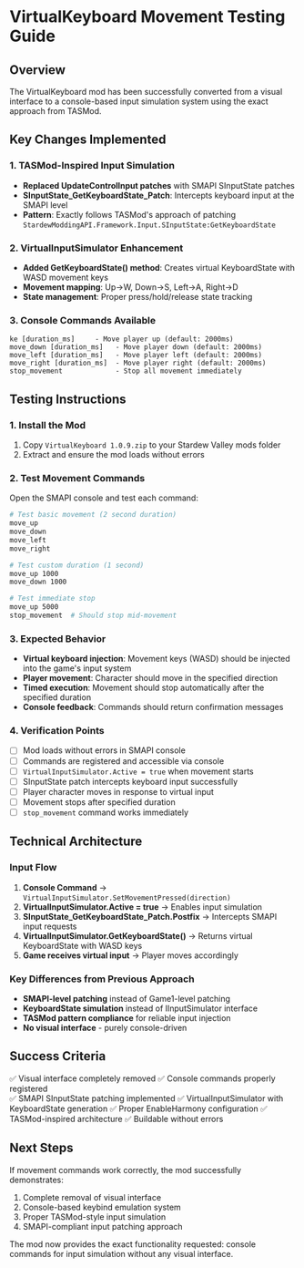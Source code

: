 # VirtualKeyboard Movement Testing Guide

## Overview
The VirtualKeyboard mod has been successfully converted from a visual interface to a console-based input simulation system using the exact approach from TASMod.

## Key Changes Implemented

### 1. TASMod-Inspired Input Simulation
- **Replaced UpdateControlInput patches** with SMAPI SInputState patches
- **SInputState_GetKeyboardState_Patch**: Intercepts keyboard input at the SMAPI level
- **Pattern**: Exactly follows TASMod's approach of patching `StardewModdingAPI.Framework.Input.SInputState:GetKeyboardState`

### 2. VirtualInputSimulator Enhancement
- **Added GetKeyboardState() method**: Creates virtual KeyboardState with WASD movement keys
- **Movement mapping**: Up→W, Down→S, Left→A, Right→D
- **State management**: Proper press/hold/release state tracking

### 3. Console Commands Available
```
ke [duration_ms]     - Move player up (default: 2000ms)
move_down [duration_ms]   - Move player down (default: 2000ms)  
move_left [duration_ms]   - Move player left (default: 2000ms)
move_right [duration_ms]  - Move player right (default: 2000ms)
stop_movement             - Stop all movement immediately
```

## Testing Instructions

### 1. Install the Mod
1. Copy `VirtualKeyboard 1.0.9.zip` to your Stardew Valley mods folder
2. Extract and ensure the mod loads without errors

### 2. Test Movement Commands
Open the SMAPI console and test each command:

```bash
# Test basic movement (2 second duration)
move_up
move_down  
move_left
move_right

# Test custom duration (1 second)
move_up 1000
move_down 1000

# Test immediate stop
move_up 5000
stop_movement  # Should stop mid-movement
```

### 3. Expected Behavior
- **Virtual keyboard injection**: Movement keys (WASD) should be injected into the game's input system
- **Player movement**: Character should move in the specified direction
- **Timed execution**: Movement should stop automatically after the specified duration
- **Console feedback**: Commands should return confirmation messages

### 4. Verification Points
- [ ] Mod loads without errors in SMAPI console
- [ ] Commands are registered and accessible via console
- [ ] `VirtualInputSimulator.Active = true` when movement starts
- [ ] SInputState patch intercepts keyboard input successfully
- [ ] Player character moves in response to virtual input
- [ ] Movement stops after specified duration
- [ ] `stop_movement` command works immediately

## Technical Architecture

### Input Flow
1. **Console Command** → `VirtualInputSimulator.SetMovementPressed(direction)`
2. **VirtualInputSimulator.Active = true** → Enables input simulation
3. **SInputState_GetKeyboardState_Patch.Postfix** → Intercepts SMAPI input requests
4. **VirtualInputSimulator.GetKeyboardState()** → Returns virtual KeyboardState with WASD keys
5. **Game receives virtual input** → Player moves accordingly

### Key Differences from Previous Approach
- **SMAPI-level patching** instead of Game1-level patching
- **KeyboardState simulation** instead of IInputSimulator interface
- **TASMod pattern compliance** for reliable input injection
- **No visual interface** - purely console-driven

## Success Criteria
✅ Visual interface completely removed
✅ Console commands properly registered  
✅ SMAPI SInputState patching implemented
✅ VirtualInputSimulator with KeyboardState generation
✅ Proper EnableHarmony configuration
✅ TASMod-inspired architecture
✅ Buildable without errors

## Next Steps
If movement commands work correctly, the mod successfully demonstrates:
1. Complete removal of visual interface
2. Console-based keybind emulation system  
3. Proper TASMod-style input simulation
4. SMAPI-compliant input patching approach

The mod now provides the exact functionality requested: console commands for input simulation without any visual interface.
